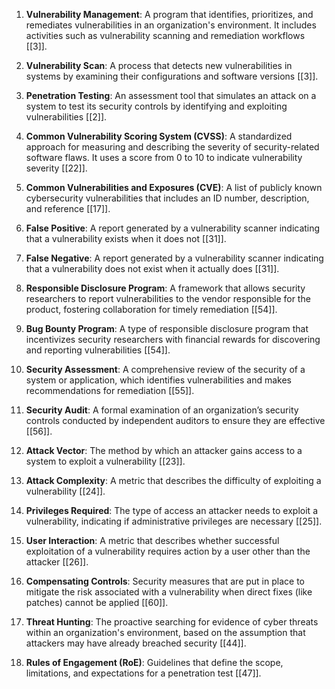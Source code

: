1. **Vulnerability Management**: A program that identifies, prioritizes, and remediates vulnerabilities in an organization's environment. It includes activities such as vulnerability scanning and remediation workflows [[3]].

2. **Vulnerability Scan**: A process that detects new vulnerabilities in systems by examining their configurations and software versions [[3]].

3. **Penetration Testing**: An assessment tool that simulates an attack on a system to test its security controls by identifying and exploiting vulnerabilities [[2]].

4. **Common Vulnerability Scoring System (CVSS)**: A standardized approach for measuring and describing the severity of security-related software flaws. It uses a score from 0 to 10 to indicate vulnerability severity [[22]].

5. **Common Vulnerabilities and Exposures (CVE)**: A list of publicly known cybersecurity vulnerabilities that includes an ID number, description, and reference [[17]].

6. **False Positive**: A report generated by a vulnerability scanner indicating that a vulnerability exists when it does not [[31]].

7. **False Negative**: A report generated by a vulnerability scanner indicating that a vulnerability does not exist when it actually does [[31]].

8. **Responsible Disclosure Program**: A framework that allows security researchers to report vulnerabilities to the vendor responsible for the product, fostering collaboration for timely remediation [[54]].

9. **Bug Bounty Program**: A type of responsible disclosure program that incentivizes security researchers with financial rewards for discovering and reporting vulnerabilities [[54]].

10. **Security Assessment**: A comprehensive review of the security of a system or application, which identifies vulnerabilities and makes recommendations for remediation [[55]].

11. **Security Audit**: A formal examination of an organization’s security controls conducted by independent auditors to ensure they are effective [[56]].

12. **Attack Vector**: The method by which an attacker gains access to a system to exploit a vulnerability [[23]].

13. **Attack Complexity**: A metric that describes the difficulty of exploiting a vulnerability [[24]].

14. **Privileges Required**: The type of access an attacker needs to exploit a vulnerability, indicating if administrative privileges are necessary [[25]].

15. **User Interaction**: A metric that describes whether successful exploitation of a vulnerability requires action by a user other than the attacker [[26]].

16. **Compensating Controls**: Security measures that are put in place to mitigate the risk associated with a vulnerability when direct fixes (like patches) cannot be applied [[60]].

17. **Threat Hunting**: The proactive searching for evidence of cyber threats within an organization's environment, based on the assumption that attackers may have already breached security [[44]].

18. **Rules of Engagement (RoE)**: Guidelines that define the scope, limitations, and expectations for a penetration test [[47]].
